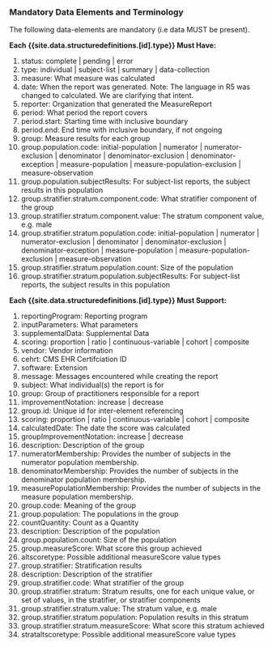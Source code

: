 <!--Begin Generated Intro Tag (DO NOT REMOVE)-->
### Mandatory Data Elements and Terminology
The following data-elements are mandatory (i.e data MUST be present).

**Each {{site.data.structuredefinitions.[id].type}} Must Have:**
1. status: complete \| pending \| error
2. type: individual \| subject-list \| summary \| data-collection
3. measure: What measure was calculated
4. date: When the report was generated. Note: The language in R5 was changed to calculated.  We are clarifying that intent.
5. reporter: Organization that generated the MeasureReport
6. period: What period the report covers
7. period.start: Starting time with inclusive boundary
8. period.end: End time with inclusive boundary, if not ongoing
9. group: Measure results for each group
10. group.population.code: initial-population \| numerator \| numerator-exclusion \| denominator \| denominator-exclusion \| denominator-exception \| measure-population \| measure-population-exclusion \| measure-observation
11. group.population.subjectResults: For subject-list reports, the subject results in this population
12. group.stratifier.stratum.component.code: What stratifier component of the group
13. group.stratifier.stratum.component.value: The stratum component value, e.g. male
14. group.stratifier.stratum.population.code: initial-population \| numerator \| numerator-exclusion \| denominator \| denominator-exclusion \| denominator-exception \| measure-population \| measure-population-exclusion \| measure-observation
15. group.stratifier.stratum.population.count: Size of the population
16. group.stratifier.stratum.population.subjectResults: For subject-list reports, the subject results in this population

**Each {{site.data.structuredefinitions.[id].type}} Must Support:**
1. reportingProgram: Reporting program
2. inputParameters: What parameters
3. supplementalData: Supplemental Data
4. scoring: proportion \| ratio \| continuous-variable \| cohort \| composite
5. vendor: Vendor information
6. cehrt: CMS EHR Certifciation ID
7. software: Extension
8. message: Messages encountered while creating the report
9. subject: What individual(s) the report is for
10. group: Group of practitioners responsible for a report
11. improvementNotation: increase \| decrease
12. group.id: Unique id for inter-element referencing
13. scoring: proportion \| ratio \| continuous-variable \| cohort \| composite
14. calculatedDate: The date the score was calculated
15. groupImprovementNotation: increase \| decrease
16. description: Description of the group
17. numeratorMembership: Provides the number of subjects in the numerator population membership.
18. denominatorMembership: Provides the number of subjects in the denominator population membership.
19. measurePopulationMembership: Provides the number of subjects in the measure population membership.
20. group.code: Meaning of the group
21. group.population: The populations in the group
22. countQuantity: Count as a Quantity
23. description: Description of the population
24. group.population.count: Size of the population
25. group.measureScore: What score this group achieved
26. altscoretype: Possible additional measureScore value types
27. group.stratifier: Stratification results
28. description: Description of the stratifier
29. group.stratifier.code: What stratifier of the group
30. group.stratifier.stratum: Stratum results, one for each unique value, or set of values, in the stratifier, or stratifier components
31. group.stratifier.stratum.value: The stratum value, e.g. male
32. group.stratifier.stratum.population: Population results in this stratum
33. group.stratifier.stratum.measureScore: What score this stratum achieved
34. strataltscoretype: Possible additional measureScore value types

<!--End Generated Intro (DO NOT REMOVE)-->